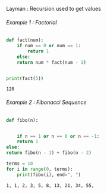 Layman : Recursion used to get values

###### Example 1  : Factorial

```python
def fact(num):
    if num == 0 or num == 1:
        return 1
    else:
    return num * fact(num - 1)


print(fact(5))
```

```Output
120
```

###### Example 2 :  Fibonacci Sequence

```python
def fibo(n):


    if n == 1 or n == 0 or n == -1:
    return 1
else:
return fibo(n - 1) + fibo(n - 2)

terms = 10
for i in range(0, terms):
    print(fibo(i), end=", ")
```

```Output
1, 1, 2, 3, 5, 8, 13, 21, 34, 55,
```

